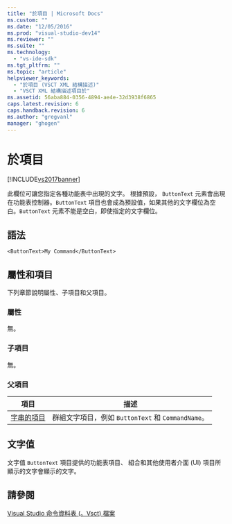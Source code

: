 ```yaml
---
title: "於項目 | Microsoft Docs"
ms.custom: ""
ms.date: "12/05/2016"
ms.prod: "visual-studio-dev14"
ms.reviewer: ""
ms.suite: ""
ms.technology: 
  - "vs-ide-sdk"
ms.tgt_pltfrm: ""
ms.topic: "article"
helpviewer_keywords: 
  - "於項目 (VSCT XML 結構描述)"
  - "VSCT XML 結構描述項目於"
ms.assetid: 56aba884-0356-4894-ae4e-32d3938f6865
caps.latest.revision: 6
caps.handback.revision: 6
ms.author: "gregvanl"
manager: "ghogen"
---
```

# 於項目
[!INCLUDE[vs2017banner](../code-quality/includes/vs2017banner.md)]

此欄位可讓您指定各種功能表中出現的文字。 根據預設， `ButtonText` 元素會出現在功能表控制器。`ButtonText` 項目也會成為預設值，如果其他的文字欄位為空白。`ButtonText` 元素不能是空白，即使指定的文字欄位。  
  
## 語法  
  
```  
<ButtonText>My Command</ButtonText>  
```  
  
## 屬性和項目  
 下列章節說明屬性、子項目和父項目。  
  
### 屬性  
 無。  
  
### 子項目  
 無。  
  
### 父項目  
  
|項目|描述|  
|--------|--------|  
|[字串的項目](../extensibility/strings-element.md)|群組文字項目，例如 `ButtonText` 和 `CommandName`。|  
  
## 文字值  
 文字值 `ButtonText` 項目提供的功能表項目、 組合和其他使用者介面 \(UI\) 項目所顯示的文字會顯示的文字。  
  
## 請參閱  
 [Visual Studio 命令資料表 \(。Vsct\) 檔案](../extensibility/internals/visual-studio-command-table-dot-vsct-files.md)
